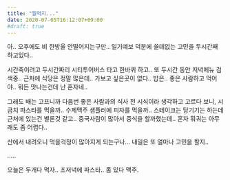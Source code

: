 ```yaml
---
title: "뭘먹지..."
date: 2020-07-05T16:12:07+09:00
#draft: true
---
```

아.. 오후에도 비 한방울 안떨어지는구만.. 일기예보 덕분에
쓸데없는 고민을 두시간째 하고있다..

시간죽이려고 두시간짜리 시티투어버스 타고 한바퀴 하고..
또 두시간 동안 저녁메뉴
검색중.. 근처에 식당은 정말 많은데.. 가보고 싶은곳이 없다..
밥은.. 좋은 사람하고 먹어야.. 뭐든 맛나는건데 난 혼자네..

그래도 배는 고프니까 다음번 좋은 사람과의 식사 전 
시식이라 생각하고 고르다 보니,
시금치 파스타를 먹을까.. 수제맥주 샘플러에 피자를 먹을까..
스테이크는 당기기는 하는데 근처에 있는건 별론것 같고.. 
중국사람이 많아서 중식을 할까했는데..
혼자 훠궈는 아무래도 좀 어렵다..

산에서 내려오니 먹을걱정이 많아지게 되는구나... 내일은 또
얼마나 고민을 할지..

.....

오늘은 두개다 먹자.. 초저녁에 파스타.. 좀 있다 맥주.
